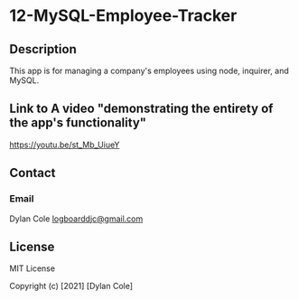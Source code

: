 # 12-MySQL-Employee-Tracker

## Description

This app is for managing a company's employees using node, inquirer, and MySQL.

##  Link to A video "demonstrating the entirety of the app's functionality"

https://youtu.be/st_Mb_UiueY

## Contact

### Email

Dylan Cole <logboarddjc@gmail.com>

## License

MIT License

Copyright (c) [2021] [Dylan Cole]   